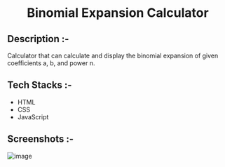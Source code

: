 # <p align="center">Binomial Expansion Calculator</p>

## Description :-

Calculator that can calculate and display the binomial expansion of given coefficients a, b, and power n.

## Tech Stacks :-

- HTML
- CSS
- JavaScript

## Screenshots :-

![image](https://github.com/Rakesh9100/CalcDiverse/assets/73993775/9126d65e-76e6-4157-a055-f1e161ade92a)
